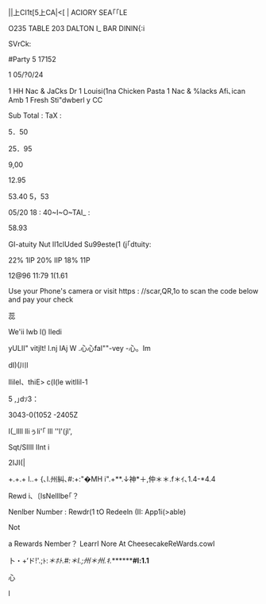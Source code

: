 ||上CI1t[5上CA|<[ | ACIORY
SEA｢｢LE

O235 TABLE 203
DALTON I_
BAR DININ{:i

SVrCk:

#Party
5 17152

1
05/?0/24

1 HH Nac & JaCks Dr
1 Louisi(1na Chicken Pasta
1 Nac & %lacks Afi､ican Amb
1 Fresh Sti"dwberl y CC

Sub Total :
TaX :

5．50

25．95

9,00

12.95

53.40
5，53

05/20 18 : 40~I~O~TAI_ :

58.93

GI-atuity Nut lI1clUded
Su99este(1 (j｢dtuity:

22% 1IP
20% IIP
18% 11P

12@96
11:79
1(1.61

Use your Phone's camera or visit
https : //scar,QR,1o to scan
the code below and pay your check

蕊

We'ii lwb l() lledi

yULII" vitjlt!
l.nj IAj W .心心fal""-vey -心。Im

dI)(川l

Ililel、thiE> c(I(le witllil-1

5 ,｣dｿ3：

3043-0(1052 -2405Z

I(_llll lliぅli'｢ lll ''l'(jl',

Sqt/SIIII IInt i

2IJI(|

+.+.+ l..+ {､l.州糾､#:+:"�MH i".+**.↓神*＋,仲＊＊.f＊ｲ､1.4-*4.4

Rewd i､〔lsNelllbe｢？

Nenlber Number :
Rewdr(1 tO Redeeln
(II: App1i(>able)

Not

a Rewards Nember？
LearrI Nore At
CheesecakeReWards.cowI

卜・+‘ド!'.;ﾄ:*＊ﾎﾄ.#:＊*I.;*州＊州.ｷ.*************#l:1.1****

心

l

